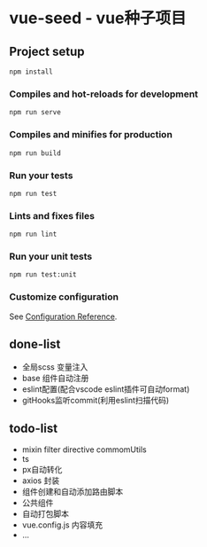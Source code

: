 # vue-seed - vue种子项目

## Project setup
```
npm install
```

### Compiles and hot-reloads for development
```
npm run serve
```

### Compiles and minifies for production
```
npm run build
```

### Run your tests
```
npm run test
```

### Lints and fixes files
```
npm run lint
```

### Run your unit tests
```
npm run test:unit
```

### Customize configuration
See [Configuration Reference](https://cli.vuejs.org/config/).

## done-list
- 全局scss 变量注入
- base 组件自动注册
- eslint配置(配合vscode eslint插件可自动format)
- gitHooks监听commit(利用eslint扫描代码)


## todo-list

- mixin filter directive  commomUtils
- ts
- px自动转化 
- axios 封装 
- 组件创建和自动添加路由脚本 
- 公共组件 
- 自动打包脚本
- vue.config.js 内容填充
- ...
